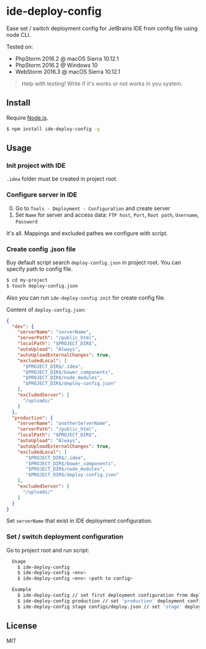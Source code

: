 # ide-deploy-config
Ease set / switch deployment config for JetBrains IDE from config file using node CLI.

Tested on:
- PhpStorm 2016.2 @ macOS Sierra 10.12.1 
- PhpStorm 2016.2 @ Windows 10 
- WebStorm 2016.3 @ macOS Sierra 10.12.1 

> Help with testing! Write if it's works or not works in you system.


## Install

Require [Node.js](https://nodejs.org/en/).

```bash
$ npm install ide-deploy-config -g
```


## Usage

### Init project with IDE

`.idea` folder must be created in project root.

### Configure server in IDE
 
0. Go to `Tools - Deployment - Configuration` and create server
0. Set `Name` for server and access data: `FTP host`, `Port`, `Root path`, `Username`,  `Password`

It's all. Mappings and excluded pathes we configure with script.


### Create config .json file

Buy default script search `deploy-config.json` in project root. You can specify path to config file.

```bash
$ cd my-project
$ touch deploy-config.json
```

Also you can run `ide-deploy-config init` for create config file.

Content of `deploy-config.json`:

```json
{
  "dev": {
    "serverName": "serverName",
    "serverPath": "/public_html",
    "localPath": "$PROJECT_DIR$",
    "autoUpload": "Always",
    "autoUploadExternalChanges": true,
    "excludedLocal": [
      "$PROJECT_DIR$/.idea",
      "$PROJECT_DIR$/bower_components",
      "$PROJECT_DIR$/node_modules",
      "$PROJECT_DIR$/deploy-config.json"
    ],
    "excludedServer": [
      "/uploads/"
    ]
  },
  "production": {
    "serverName": "anotherServerName",
    "serverPath": "/public_html",
    "localPath": "$PROJECT_DIR$",
    "autoUpload": "Always",
    "autoUploadExternalChanges": true,
    "excludedLocal": [
       "$PROJECT_DIR$/.idea",
       "$PROJECT_DIR$/bower_components",
       "$PROJECT_DIR$/node_modules",
       "$PROJECT_DIR$/deploy-config.json"
    ],
    "excludedServer": [
      "/uploads/"
    ]
  }
}
```

Set `serverName` that exist in IDE deployment configuration.


### Set / switch deployment configuration

Go to project root and run script:

```bash
  Usage
    $ ide-deploy-config
    $ ide-deploy-config <env>
    $ ide-deploy-config <env> <path to config>

  Example
    $ ide-deploy-config // set first deployment configuration from deploy-config.json
    $ ide-deploy-config production // set 'production' deployment configuration from deploy-config.json
    $ ide-deploy-config stage configs/deploy.json // set 'stage' deployment configuration from configs/deploy.json
```


## License

MIT
